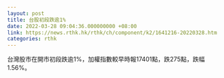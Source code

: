 ```yaml
---
layout: post
title: 台股初段跌逾1%
date: 2022-03-28 09:04:36.000000000 +08:00
link: https://news.rthk.hk/rthk/ch/component/k2/1641216-20220328.htm
categories: rthk
---
```


台灣股市在開市初段跌逾1%，加權指數較早時報17401點，跌275點，跌幅1.56%。
